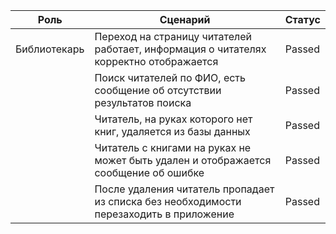 | Роль         | Сценарий                                                                                  | Статус |
|--------------|-------------------------------------------------------------------------------------------|--------|
| Библиотекарь | Переход на страницу читателей работает, информация о читателях корректно   отображается   | Passed |
|              | Поиск читателей по ФИО, есть сообщение об отсутствии результатов поиска                   | Passed |
|              | Читатель, на руках которого нет книг, удаляется из базы данных                            | Passed |
|              | Читатель с книгами на руках не может быть удален и отображается сообщение   об ошибке     | Passed |
|              | После удаления читатель пропадает из списка без необходимости   перезаходить в приложение | Passed |
